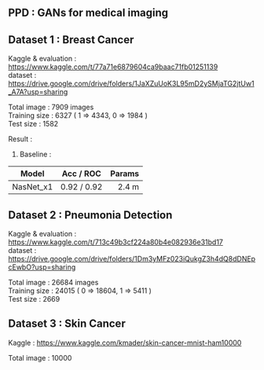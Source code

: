 ## PPD : GANs for medical imaging

## Dataset 1 : Breast Cancer 
Kaggle & evaluation : https://www.kaggle.com/t/77a71e6879604ca9baac71fb01251139  
dataset : https://drive.google.com/drive/folders/1JaXZuUoK3L95mD2ySMjaTG2jtUw1_A7A?usp=sharing

Total image : 7909 images  
Training size : 6327 ( 1 => 4343, 0 => 1984 )    
Test size : 1582

Result :  

1. Baseline :  

| Model     |   Acc / ROC   | Params |
|-----------|:-------------:|-------:|
| NasNet_x1 |  0.92 / 0.92  |   2.4 m |


## Dataset 2 : Pneumonia Detection
Kaggle & evaluation : https://www.kaggle.com/t/713c49b3cf224a80b4e082936e31bd17   
dataset : https://drive.google.com/drive/folders/1Dm3yMFz023iQukgZ3h4dQ8dDNEpcEwbO?usp=sharing

Total image : 26684 images  
Training size : 24015 ( 0 => 18604, 1 => 5411 )    
Test size : 2669

## Dataset 3 : Skin Cancer
Kaggle : https://www.kaggle.com/kmader/skin-cancer-mnist-ham10000

Total image : 10000


